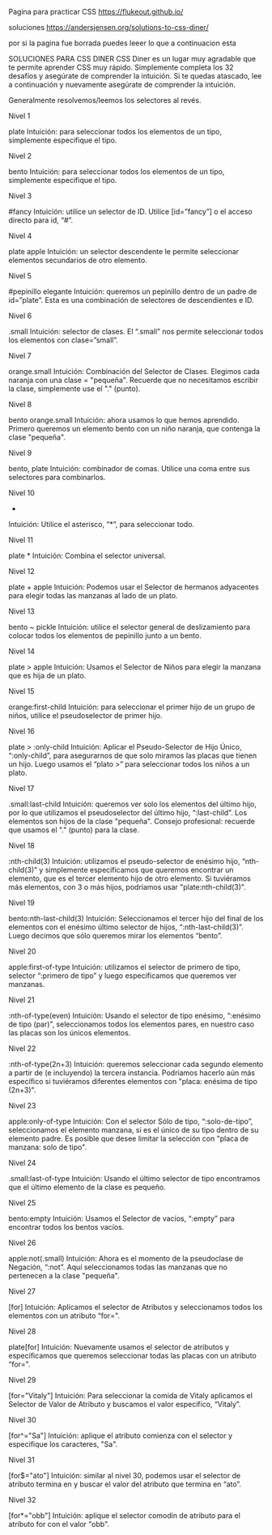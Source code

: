 

Pagina para practicar CSS
https://flukeout.github.io/


soluciones
https://andersjensen.org/solutions-to-css-diner/

por si la pagina fue borrada puedes leeer lo que a continuacion esta 

SOLUCIONES PARA CSS DINER
CSS Diner es un lugar muy agradable que te permite aprender CSS muy rápido. Simplemente completa los 32 desafíos y asegúrate de comprender la intuición. Si te quedas atascado, lee a continuación y nuevamente asegúrate de comprender la intuición.

Generalmente resolvemos/leemos los selectores al revés.

Nivel 1

plate
Intuición: para seleccionar todos los elementos de un tipo, simplemente especifique el tipo.

Nivel 2

bento
Intuición: para seleccionar todos los elementos de un tipo, simplemente especifique el tipo.

Nivel 3

#fancy
Intuición: utilice un selector de ID. Utilice [id=”fancy”] o el acceso directo para id, “#”.

Nivel 4

plate apple
Intuición: un selector descendente le permite seleccionar elementos secundarios de otro elemento.

Nivel 5

#pepinillo elegante
Intuición: queremos un pepinillo dentro de un padre de id=”plate”. Esta es una combinación de selectores de descendientes e ID.

Nivel 6

.small
Intuición: selector de clases. El “.small” nos permite seleccionar todos los elementos con clase=”small”.

Nivel 7

orange.small
Intuición: Combinación del Selector de Clases. Elegimos cada naranja con una clase = "pequeña". Recuerde que no necesitamos escribir la clase, simplemente use el "." (punto).

Nivel 8

bento orange.small
Intuición: ahora usamos lo que hemos aprendido. Primero queremos un elemento bento con un niño naranja, que contenga la clase "pequeña".

Nivel 9

bento, plate
Intuición: combinador de comas. Utilice una coma entre sus selectores para combinarlos.

Nivel 10

*
Intuición: Utilice el asterisco, “*”, para seleccionar todo.

Nivel 11

plate *
Intuición: Combina el selector universal.

Nivel 12

plate + apple
Intuición: Podemos usar el Selector de hermanos adyacentes para elegir todas las manzanas al lado de un plato.

Nivel 13

bento ~ pickle
Intuición: utilice el selector general de deslizamiento para colocar todos los elementos de pepinillo junto a un bento.

Nivel 14

plate > apple
Intuición: Usamos el Selector de Niños para elegir la manzana que es hija de un plato.

Nivel 15

orange:first-child
Intuición: para seleccionar el primer hijo de un grupo de niños, utilice el pseudoselector de primer hijo.

Nivel 16

plate > :only-child
Intuición: Aplicar el Pseudo-Selector de Hijo Único, “:only-child”, para asegurarnos de que solo miramos las placas que tienen un hijo. Luego usamos el “plato >” para seleccionar todos los niños a un plato.

Nivel 17

.small:last-child
Intuición: queremos ver solo los elementos del último hijo, por lo que utilizamos el pseudoselector del último hijo, “:last-child”. Los elementos son hijos de la clase "pequeña". Consejo profesional: recuerde que usamos el "." (punto) para la clase.

Nivel 18

:nth-child(3)
Intuición: utilizamos el pseudo-selector de enésimo hijo, “nth-child(3)” y simplemente especificamos que queremos encontrar un elemento, que es el tercer elemento hijo de otro elemento. Si tuviéramos más elementos, con 3 o más hijos, podríamos usar "plate:nth-child(3)".

Nivel 19

bento:nth-last-child(3)
Intuición: Seleccionamos el tercer hijo del final de los elementos con el enésimo último selector de hijos, “:nth-last-child(3)”. Luego decimos que sólo queremos mirar los elementos “bento”.

Nivel 20

apple:first-of-type
Intuición: utilizamos el selector de primero de tipo, selector “:primero de tipo” y luego especificamos que queremos ver manzanas.

Nivel 21

:nth-of-type(even)
Intuición: Usando el selector de tipo enésimo, “:enésimo de tipo (par)”, seleccionamos todos los elementos pares, en nuestro caso las placas son los únicos elementos.

Nivel 22

:nth-of-type(2n+3)
Intuición: queremos seleccionar cada segundo elemento a partir de (e incluyendo) la tercera instancia. Podríamos hacerlo aún más específico si tuviéramos diferentes elementos con "placa: enésima de tipo (2n+3)".

Nivel 23

apple:only-of-type
Intuición: Con el selector Sólo de tipo, “:solo-de-tipo”, seleccionamos el elemento manzana, si es el único de su tipo dentro de su elemento padre. Es posible que desee limitar la selección con "placa de manzana: solo de tipo".

Nivel 24

.small:last-of-type
Intuición: Usando el último selector de tipo encontramos que el último elemento de la clase es pequeño.

Nivel 25

bento:empty
Intuición: Usamos el Selector de vacíos, “:empty” para encontrar todos los bentos vacíos.

Nivel 26

apple:not(.small)
Intuición: Ahora es el momento de la pseudoclase de Negación, “:not”. Aquí seleccionamos todas las manzanas que no pertenecen a la clase "pequeña".

Nivel 27

[for]
Intuición: Aplicamos el selector de Atributos y seleccionamos todos los elementos con un atributo “for=".

Nivel 28

plate[for]
Intuición: Nuevamente usamos el selector de atributos y especificamos que queremos seleccionar todas las placas con un atributo “for=".

Nivel 29

[for="Vitaly"]
Intuición: Para seleccionar la comida de Vitaly aplicamos el Selector de Valor de Atributo y buscamos el valor específico, “Vitaly”.

Nivel 30

[for^="Sa"]
Intuición: aplique el atributo comienza con el selector y especifique los caracteres, "Sa".

Nivel 31

[for$="ato"]
Intuición: similar al nivel 30, podemos usar el selector de atributo termina en y buscar el valor del atributo que termina en “ato”.

Nivel 32

[for*="obb"]
Intuición: aplique el selector comodín de atributo para el atributo for con el valor "obb".


